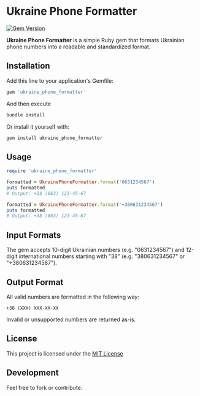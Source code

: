 # Ukraine Phone Formatter

[![Gem Version](https://badge.fury.io/rb/ukraine_phone_formatter.svg)](https://rubygems.org/gems/ukraine_phone_formatter)

**Ukraine Phone Formatter** is a simple Ruby gem that formats Ukrainian phone numbers into a readable and standardized format.

## Installation

Add this line to your application's Gemfile:

```ruby
gem 'ukraine_phone_formatter'
```
And then execute
```bash
bundle install
```
Or install it yourself with:
```bash
gem install ukraine_phone_formatter
```

## Usage

```ruby
require 'ukraine_phone_formatter'

formatted = UkrainePhoneFormatter.format('0631234567')
puts formatted
# Output: +38 (063) 123-45-67

formatted = UkrainePhoneFormatter.format('+380631234567')
puts formatted
# Output: +38 (063) 123-45-67
```

## Input Formats
The gem accepts 10-digit Ukrainian numbers (e.g. "0631234567") and 12-digit international numbers starting with "38" (e.g. "380631234567" or "+380631234567").

## Output Format
All valid numbers are formatted in the following way:
```
+38 (XXX) XXX-XX-XX
```
Invalid or unsupported numbers are returned as-is.

## License
This project is licensed under the [MIT License](LICENSE)

## Development
Feel free to fork or contribute.
